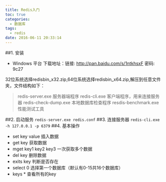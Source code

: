 ```yaml
---
title: Redis入门
toc: true
categories:
  - 数据库
tags:
  - redis
date: 2016-06-11 20:33:14
---
```

##1. 安装
- Windows 平台
下载地址：链接: http://pan.baidu.com/s/1ntkhsxF 密码: 9c27

<!-- more -->
32位系统选择redisbin_x32.zip,64位系统选择redisbin_x64.zip,解压到任意文件夹，文件结构如下：
> redis-server.exe   服务器端程序
> redis-cli.exe 客户端程序，用来连接服务器
> redis-check-dump.exe 本地数据库检查程序
> resdis-benchmark.exe 性能测试工具

##2. 启动服务
`redis-server.exe redis.conf`
##3. 连接服务器
`redis-cli.exe -h 127.0.0.1 -p 6379`
##4. 基本操作
- set key value 插入数据
- get key 获取数据 
- mget key1 key2 key3 一次获取多个数据
- del key 删除数据
- exits key 判断是否存在
- select 0 选择第一个数据库（默认有0-15共16个数据库）
- keys * 查看所有的key
